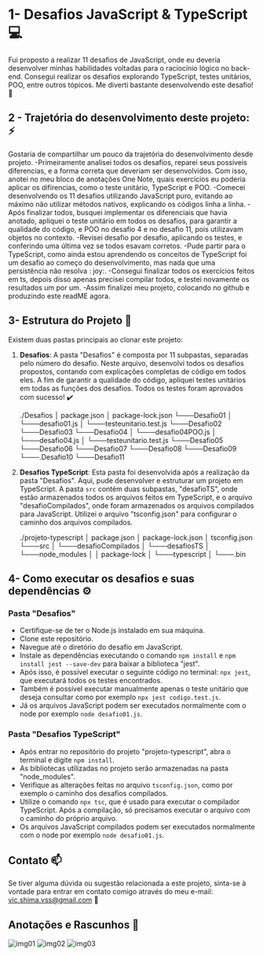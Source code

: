 # 1- Desafios JavaScript & TypeScript :computer:

Fui proposto a realizar 11 desafios de JavaScript, onde eu deveria desenvolver minhas habilidades voltadas para o raciocínio lógico no back-end. Consegui realizar os desafios explorando TypeScript, testes unitários, POO, entre outros tópicos. Me diverti bastante desenvolvendo este desafio! :rocket:


## 2 - Trajetória do desenvolvimento deste projeto:   :zap:

Gostaria de compartilhar um pouco da trajetória do desenvolvimento desde projeto.
  -Primeiramente analisei todos os desafios, reparei seus possíveis diferencias, e a forma correta que deveriam ser desenvolvidos. Com isso, anotei no meu bloco de anotações One Note, quais exercícios eu poderia aplicar os difirencias, como o teste unitário, TypeScript e POO.
  -Comecei desenvolvendo os 11 desafios utilizando JavaScript puro, evitando ao máximo não utilizar métodos nativos, explicando os códigos linha a linha.
  -Após finalizar todos, busquei implementar os diferenciais que havia anotado, apliquei o teste unitário em todos os desafios, para garantir a qualidade do código, e POO no desafio 4 e no desafio 11, pois utilizavam objetos no contexto.
  -Revisei desafio por desafio, aplicando os testes, e conferindo uma última vez se todos esavam corretos.
  -Pude partir para o TypeScript, como ainda estou aprendendo os conceitos de TypeScript foi um desafio ao começo do desenvolvimento, mas nada que uma persistência não resolva : joy:.
  -Consegui finalizar todos os exercícios feitos em ts, depois disso apenas precisei compilar todos, e testei novamente os resultados um por um.
  -Assim finalizei meu projeto, colocando no github e produzindo este readME agora.

## 3- Estrutura do Projeto :file_folder:

Existem duas pastas principais ao clonar este projeto: 

1. **Desafios**: A pasta "Desafios" é composta por 11 subpastas, separadas pelo número do desafio. Neste arquivo, desenvolvi todos os desafios propostos, contando com explicações completas de código em todos eles. A fim de garantir a qualidade do código, apliquei testes unitários em todas as funções dos desafios. Todos os testes foram aprovados com sucesso! :heavy_check_mark:

      ./Desafios
          │ package.json
          │ package-lock.json
          └───Desafio01
          │ └───desafio01.js
          │ └───testeunitario.test.js
          └───Desafio02
          └───Desafio03
          └───Desafio04
          │ └───desafio04POO.js
          │ └───desafio04.js
          │ └───testeunitario.test.js
          └───Desafio05
          └───Desafio06
          └───Desafio07
          └───Desafio08
          └───Desafio09
          └───.Desafio10
          └───Desafio11



2. **Desafios TypeScript**: Esta pasta foi desenvolvida após a realização da pasta "Desafios". Aqui, pude desenvolver e estruturar um projeto em TypeScript. A pasta `src` contém duas subpastas, "desafioTS", onde estão armazenados todos os arquivos feitos em TypeScript, e o arquivo "desafioCompilados", onde foram armazenados os arquivos compilados para JavaScript. Utilizei o arquivo "tsconfig.json" para configurar o caminho dos arquivos compilados.
          
     ./projeto-typescript
          │ package.json
          │ package-lock.json
          │ tsconfig.json
          └───src
          │ └───desafioCompilados
          │ └───desafiosTS
          │ └───node_modules
          │ │ package-lock
          │ └───typescript
          │ └───.bin
         

## 4- Como executar os desafios e suas dependências :gear:

### Pasta "Desafios"

- Certifique-se de ter o Node.js instalado em sua máquina.
- Clone este repositório.
- Navegue até o diretório do desafio em JavaScript.
- Instale as dependências executando o comando `npm install` e `npm install jest --save-dev` para baixar a biblioteca "jest".
- Após isso, é possível executar o seguinte código no terminal: `npx jest`, que executará todos os testes encontrados.
- Também é possível executar manualmente apenas o teste unitário que deseja consultar como por exemplo `npx jest codigo.test.js`.
- Já os arquivos JavaScript podem ser executados normalmente com o node por exemplo `node desafio01.js`.

### Pasta "Desafios TypeScript"

- Após entrar no repositório do projeto "projeto-typescript", abra o terminal e digite `npm install`.
- As bibliotecas utilizadas no projeto serão armazenadas na pasta "node_modules".
- Verifique as alterações feitas no arquivo `tsconfig.json`, como por exemplo o caminho dos desafios compilados.
- Utilize o comando `npx tsc`, que é usado para executar o compilador TypeScript. Após a compilação, só precisamos executar o arquivo com o caminho do próprio arquivo.
- Os arquivos JavaScript compilados podem ser executados normalmente com o node por exemplo `node desafio01.js`.



## Contato :mailbox:

Se tiver alguma dúvida ou sugestão relacionada a este projeto, sinta-se à vontade para entrar em contato comigo através do meu e-mail: vic.shima.vss@gmail.com :email:


## Anotações e Rascunhos :memo:

![img01](https://github.com/shimarrudz/Desafios_JavaScript/assets/104167280/9156fdf4-286c-467c-9130-a72bdc68683a)
![img02](https://github.com/shimarrudz/Desafios_JavaScript/assets/104167280/f868980c-e6d9-463d-ac2b-b9fea7d3e428)
![img03](https://github.com/shimarrudz/Desafios_JavaScript/assets/104167280/71413212-da01-4b29-ba12-1d22e0698adf)
